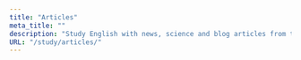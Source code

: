 ```yaml
---
title: "Articles"
meta_title: ""
description: "Study English with news, science and blog articles from the best websites"
URL: "/study/articles/"
---
```

